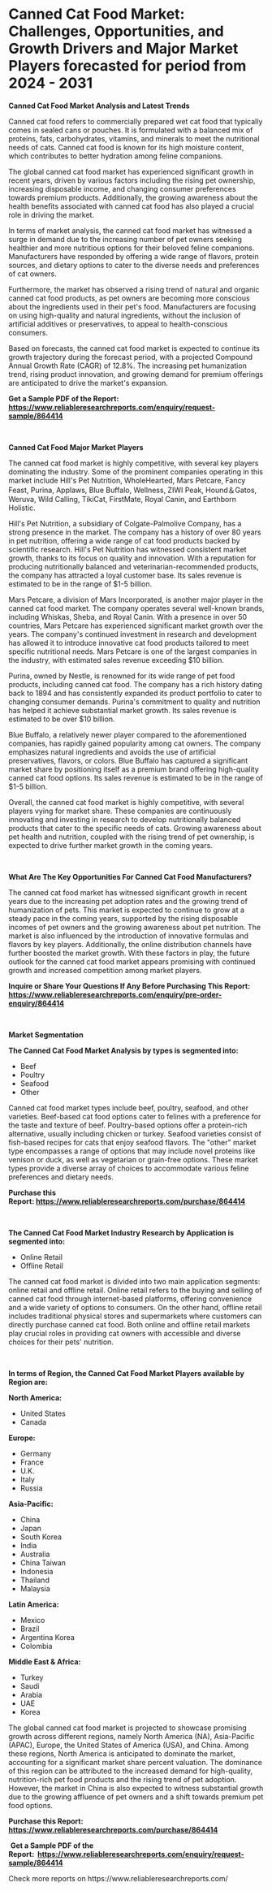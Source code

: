 <p><h1>Canned Cat Food Market: Challenges, Opportunities, and Growth Drivers and Major Market Players forecasted for period from 2024 - 2031</h1></p><p><strong>Canned Cat Food Market Analysis and Latest Trends</strong></p>
<p><p>Canned cat food refers to commercially prepared wet cat food that typically comes in sealed cans or pouches. It is formulated with a balanced mix of proteins, fats, carbohydrates, vitamins, and minerals to meet the nutritional needs of cats. Canned cat food is known for its high moisture content, which contributes to better hydration among feline companions.</p><p>The global canned cat food market has experienced significant growth in recent years, driven by various factors including the rising pet ownership, increasing disposable income, and changing consumer preferences towards premium products. Additionally, the growing awareness about the health benefits associated with canned cat food has also played a crucial role in driving the market.</p><p>In terms of market analysis, the canned cat food market has witnessed a surge in demand due to the increasing number of pet owners seeking healthier and more nutritious options for their beloved feline companions. Manufacturers have responded by offering a wide range of flavors, protein sources, and dietary options to cater to the diverse needs and preferences of cat owners.</p><p>Furthermore, the market has observed a rising trend of natural and organic canned cat food products, as pet owners are becoming more conscious about the ingredients used in their pet's food. Manufacturers are focusing on using high-quality and natural ingredients, without the inclusion of artificial additives or preservatives, to appeal to health-conscious consumers.</p><p>Based on forecasts, the canned cat food market is expected to continue its growth trajectory during the forecast period, with a projected Compound Annual Growth Rate (CAGR) of 12.8%. The increasing pet humanization trend, rising product innovation, and growing demand for premium offerings are anticipated to drive the market's expansion.</p></p>
<p><strong>Get a Sample PDF of the Report:&nbsp; <a href="https://www.reliableresearchreports.com/enquiry/request-sample/864414">https://www.reliableresearchreports.com/enquiry/request-sample/864414</a></strong></p>
<p>&nbsp;</p>
<p><strong>Canned Cat Food Major Market Players</strong></p>
<p><p>The canned cat food market is highly competitive, with several key players dominating the industry. Some of the prominent companies operating in this market include Hill's Pet Nutrition, WholeHearted, Mars Petcare, Fancy Feast, Purina, Applaws, Blue Buffalo, Wellness, ZIWI Peak, Hound＆Gatos, Weruva, Wild Calling, TikiCat, FirstMate, Royal Canin, and Earthborn Holistic.</p><p>Hill's Pet Nutrition, a subsidiary of Colgate-Palmolive Company, has a strong presence in the market. The company has a history of over 80 years in pet nutrition, offering a wide range of cat food products backed by scientific research. Hill's Pet Nutrition has witnessed consistent market growth, thanks to its focus on quality and innovation. With a reputation for producing nutritionally balanced and veterinarian-recommended products, the company has attracted a loyal customer base. Its sales revenue is estimated to be in the range of $1-5 billion.</p><p>Mars Petcare, a division of Mars Incorporated, is another major player in the canned cat food market. The company operates several well-known brands, including Whiskas, Sheba, and Royal Canin. With a presence in over 50 countries, Mars Petcare has experienced significant market growth over the years. The company's continued investment in research and development has allowed it to introduce innovative cat food products tailored to meet specific nutritional needs. Mars Petcare is one of the largest companies in the industry, with estimated sales revenue exceeding $10 billion.</p><p>Purina, owned by Nestle, is renowned for its wide range of pet food products, including canned cat food. The company has a rich history dating back to 1894 and has consistently expanded its product portfolio to cater to changing consumer demands. Purina's commitment to quality and nutrition has helped it achieve substantial market growth. Its sales revenue is estimated to be over $10 billion.</p><p>Blue Buffalo, a relatively newer player compared to the aforementioned companies, has rapidly gained popularity among cat owners. The company emphasizes natural ingredients and avoids the use of artificial preservatives, flavors, or colors. Blue Buffalo has captured a significant market share by positioning itself as a premium brand offering high-quality canned cat food options. Its sales revenue is estimated to be in the range of $1-5 billion.</p><p>Overall, the canned cat food market is highly competitive, with several players vying for market share. These companies are continuously innovating and investing in research to develop nutritionally balanced products that cater to the specific needs of cats. Growing awareness about pet health and nutrition, coupled with the rising trend of pet ownership, is expected to drive further market growth in the coming years.</p></p>
<p>&nbsp;</p>
<p><strong>What Are The Key Opportunities For Canned Cat Food Manufacturers?</strong></p>
<p><p>The canned cat food market has witnessed significant growth in recent years due to the increasing pet adoption rates and the growing trend of humanization of pets. This market is expected to continue to grow at a steady pace in the coming years, supported by the rising disposable incomes of pet owners and the growing awareness about pet nutrition. The market is also influenced by the introduction of innovative formulas and flavors by key players. Additionally, the online distribution channels have further boosted the market growth. With these factors in play, the future outlook for the canned cat food market appears promising with continued growth and increased competition among market players.</p></p>
<p><strong>Inquire or Share Your Questions If Any Before Purchasing This Report: <a href="https://www.reliableresearchreports.com/enquiry/pre-order-enquiry/864414">https://www.reliableresearchreports.com/enquiry/pre-order-enquiry/864414</a></strong></p>
<p>&nbsp;</p>
<p><strong>Market Segmentation</strong></p>
<p><strong>The Canned Cat Food Market Analysis by types is segmented into:</strong></p>
<p><ul><li>Beef</li><li>Poultry</li><li>Seafood</li><li>Other</li></ul></p>
<p><p>Canned cat food market types include beef, poultry, seafood, and other varieties. Beef-based cat food options cater to felines with a preference for the taste and texture of beef. Poultry-based options offer a protein-rich alternative, usually including chicken or turkey. Seafood varieties consist of fish-based recipes for cats that enjoy seafood flavors. The "other" market type encompasses a range of options that may include novel proteins like venison or duck, as well as vegetarian or grain-free options. These market types provide a diverse array of choices to accommodate various feline preferences and dietary needs.</p></p>
<p><strong>Purchase this Report:&nbsp;<a href="https://www.reliableresearchreports.com/purchase/864414">https://www.reliableresearchreports.com/purchase/864414</a></strong></p>
<p>&nbsp;</p>
<p><strong>The Canned Cat Food Market Industry Research by Application is segmented into:</strong></p>
<p><ul><li>Online Retail</li><li>Offline Retail</li></ul></p>
<p><p>The canned cat food market is divided into two main application segments: online retail and offline retail. Online retail refers to the buying and selling of canned cat food through internet-based platforms, offering convenience and a wide variety of options to consumers. On the other hand, offline retail includes traditional physical stores and supermarkets where customers can directly purchase canned cat food. Both online and offline retail markets play crucial roles in providing cat owners with accessible and diverse choices for their pets' nutrition.</p></p>
<p>&nbsp;</p>
<p><strong>In terms of Region, the Canned Cat Food Market Players available by Region are:</strong></p>
<p>
    <p> <strong> North America: </strong>
        <ul>
            <li>United States</li>
            <li>Canada</li>
        </ul>
        </p> 
    <p> <strong> Europe: </strong>
        <ul>
            <li>Germany</li>
            <li>France</li>
            <li>U.K.</li>
            <li>Italy</li>
            <li>Russia</li>
        </ul>
        </p> 
    <p> <strong> Asia-Pacific: </strong>
        <ul>
            <li>China</li>
            <li>Japan</li>
            <li>South Korea</li>
            <li>India</li>
            <li>Australia</li>
            <li>China Taiwan</li>
            <li>Indonesia</li>
            <li>Thailand</li>
            <li>Malaysia</li>
        </ul>
        </p> 
    <p> <strong> Latin America: </strong>
        <ul>
            <li>Mexico</li>
            <li>Brazil</li>
            <li>Argentina Korea</li>
            <li>Colombia</li>
        </ul>
        </p> 
    <p> <strong> Middle East & Africa: </strong>
        <ul>
            <li>Turkey</li>
            <li>Saudi</li>
            <li>Arabia</li>
            <li>UAE</li>
            <li>Korea</li>
        </ul>
    </p>
    </p>
<p><p>The global canned cat food market is projected to showcase promising growth across different regions, namely North America (NA), Asia-Pacific (APAC), Europe, the United States of America (USA), and China. Among these regions, North America is anticipated to dominate the market, accounting for a significant market share percent valuation. The dominance of this region can be attributed to the increased demand for high-quality, nutrition-rich pet food products and the rising trend of pet adoption. However, the market in China is also expected to witness substantial growth due to the growing affluence of pet owners and a shift towards premium pet food options.</p></p>
<p><strong>Purchase this Report: <a href="https://www.reliableresearchreports.com/purchase/864414">https://www.reliableresearchreports.com/purchase/864414</a></strong></p>
<p>&nbsp;<strong>Get a Sample PDF of the Report:&nbsp;&nbsp;<a href="https://www.reliableresearchreports.com/enquiry/request-sample/864414">https://www.reliableresearchreports.com/enquiry/request-sample/864414</a></strong></p>
<p><strong></strong></p>
<p>Check more reports on https://www.reliableresearchreports.com/</p>